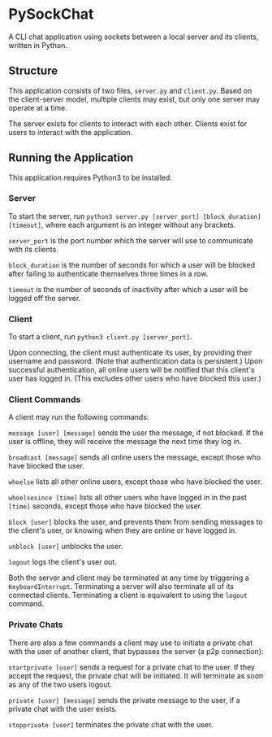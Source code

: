 # PySockChat
A CLI chat application using sockets between a local server and its clients, written in Python.

## Structure
This application consists of two files, `server.py` and `client.py`. Based on the client-server model, multiple clients may exist, but only one server may operate at a time.

The server exists for clients to interact with each other. Clients exist for users to interact with the application.

## Running the Application
This application requires Python3 to be installed.

### Server
To start the server, run `python3 server.py [server_port] [block_duration] [timeout]`, where each argument is an integer without any brackets.

`server_port` is the port number which the server will use to communicate with its clients.

`block_duration` is the number of seconds for which a user will be blocked after failing to authenticate themselves three times in a row.

`timeout` is the number of seconds of inactivity after which a user will be logged off the server.

### Client
To start a client, run `python3 client.py [server_port]`.

Upon connecting, the client must authenticate its user, by providing their username and password. (Note that authentication data is persistent.)
Upon successful authentication, all online users will be notified that this client's user has logged in. (This excludes other users who have blocked this user.)

### Client Commands
A client may run the following commands:

`message [user] [message]` sends the user the message, if not blocked. If the user is offline, they will receive the message the next time they log in.

`broadcast [message]` sends all online users the message, except those who have blocked the user.

`whoelse` lists all other online users, except those who have blocked the user.

`whoelsesince [time]` lists all other users who have logged in in the past `[time]` seconds, except those who have blocked the user.

`block [user]` blocks the user, and prevents them from sending messages to the client's user, or knowing when they are online or have logged in.

`unblock [user]` unblocks the user.

`logout` logs the client's user out.

Both the server and client may be terminated at any time by triggering a `KeyboardInterrupt`. Terminating a server will also terminate all of its connected clients. Terminating a client is equivalent to using the `logout` command.

### Private Chats
There are also a few commands a client may use to initiate a private chat with the user of another client, that bypasses the server (a p2p connection):

`startprivate [user]` sends a request for a private chat to the user. If they accept the request, the private chat will be initiated. It will terminate as soon as any of the two users logout.

`private [user] [message]` sends the private message to the user, if a private chat with the user exists.

`stopprivate [user]` terminates the private chat with the user.
